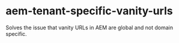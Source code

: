 # aem-tenant-specific-vanity-urls
Solves the issue that vanity URLs in AEM are global and not domain specific.
